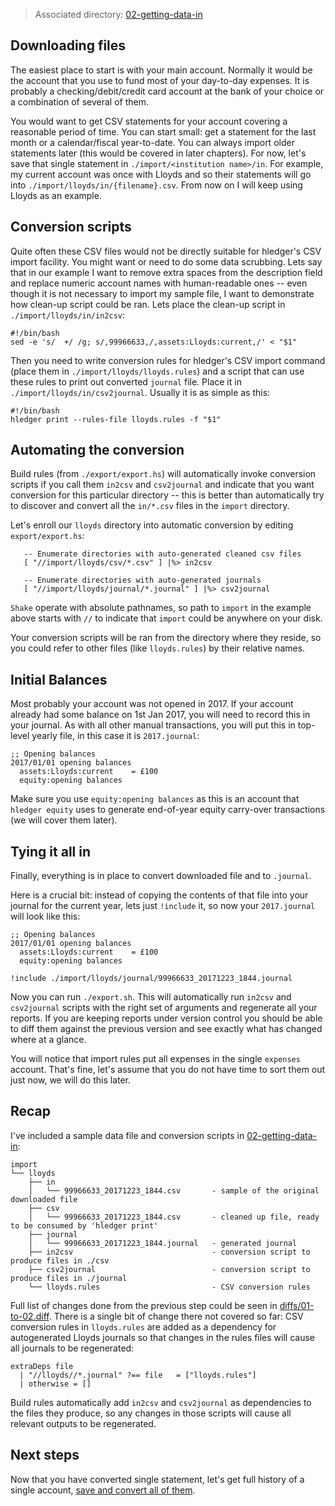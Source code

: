 > Associated directory: [02-getting-data-in](../../tree/master/02-getting-data-in)

## Downloading files

The easiest place to start is with your main account. Normally it would be the account that you use to fund most of your day-to-day expenses. It is probably a checking/debit/credit card account at the bank of your choice or
a combination of several of them.

You would want to get CSV statements for your account covering a
reasonable period of time. You can start small: get a statement for
the last month or a calendar/fiscal year-to-date. You can always
import older statements later (this would be covered in later
chapters). For now, let's save that single statement in
`./import/<institution name>/in`. For example, my current account was
once with Lloyds and so their statements will go into
`./import/lloyds/in/{filename}.csv`. From now on I will keep using Lloyds as an example.

## Conversion scripts

Quite often these CSV files would not be directly suitable for
hledger's CSV import facility. You might want or need to do some data
scrubbing. Lets say that in our example I want to remove extra
spaces from the description field and replace numeric account names
with human-readable ones -- even though it is not necessary to import
my sample file, I want to demonstrate how clean-up script could be
ran. Lets place the clean-up script in `./import/lloyds/in/in2csv`:
```
#!/bin/bash
sed -e 's/  +/ /g; s/,99966633,/,assets:Lloyds:current,/' < "$1"
```

Then you need to write conversion rules for hledger's CSV import
command (place them in `./import/lloyds/lloyds.rules`) and a script
that can use these rules to print out converted `journal` file. Place
it in `./import/lloyds/in/csv2journal`. Usually it is as simple as
this:
```
#!/bin/bash
hledger print --rules-file lloyds.rules -f "$1"
```

## Automating the conversion

Build rules (from `./export/export.hs`) will automatically invoke
conversion scripts if you call them `in2csv` and `csv2journal` and
indicate that you want conversion for this particular directory --
this is better than automatically try to discover and convert all the
`in/*.csv` files in the `import` directory.

Let's enroll our `lloyds` directory into automatic conversion by
editing `export/export.hs`:
```
   -- Enumerate directories with auto-generated cleaned csv files
   [ "//import/lloyds/csv/*.csv" ] |%> in2csv
 
   -- Enumerate directories with auto-generated journals
   [ "//import/lloyds/journal/*.journal" ] |%> csv2journal

```

`Shake` operate with absolute pathnames, so path to `import` in the
example above starts with `//` to indicate that `import` could be anywhere
on your disk.

Your conversion scripts will be ran from the directory where they
reside, so you could refer to other files (like `lloyds.rules`) by
their relative names.

## Initial Balances

Most probably your account was not opened in 2017. If your account
already had some balance on 1st Jan 2017, you will need to record this
in your journal. As with all other manual transactions, you will put
this in top-level yearly file, in this case it is `2017.journal`: 
```
;; Opening balances
2017/01/01 opening balances
  assets:Lloyds:current    = £100
  equity:opening balances
```

Make sure you use `equity:opening balances` as this is an account that
`hledger equity` uses to generate end-of-year equity carry-over
transactions (we will cover them later). 


## Tying it all in

Finally, everything is in place to convert downloaded file
and to `.journal`.

Here is a crucial bit: instead of copying the contents of that file
into your journal for the current year, lets just `!include` it, so now your
 `2017.journal` will look like this:
```
;; Opening balances
2017/01/01 opening balances
  assets:Lloyds:current    = £100
  equity:opening balances
  
!include ./import/lloyds/journal/99966633_20171223_1844.journal
```

Now you can run `./export.sh`. This will automatically run `in2csv`
and `csv2journal` scripts with the right set of arguments and
regenerate all your reports. If you are keeping reports under version
control you should be able to diff them against the previous version
and see exactly what has changed where at a glance.

You will notice that import rules put all expenses in the single
`expenses` account. That's fine, let's assume that you do not have
time to sort them out just now, we will do this later.

## Recap

I've included a sample data file and conversion scripts in
[02-getting-data-in](../../tree/master/02-getting-data-in):
```
import
└── lloyds
    ├── in
    │   └── 99966633_20171223_1844.csv       - sample of the original downloaded file
    ├── csv
    │   └── 99966633_20171223_1844.csv       - cleaned up file, ready to be consumed by 'hledger print'
    ├── journal
    │   └── 99966633_20171223_1844.journal   - generated journal
    ├── in2csv                               - conversion script to produce files in ./csv
    ├── csv2journal                          - conversion script to produce files in ./journal
    └── lloyds.rules                         - CSV conversion rules
```

Full list of changes done from the previous step could be seen in
[diffs/01-to-02.diff](../../tree/master/diffs/01-to-02.diff). There is a
single bit of change there not covered so far: CSV conversion rules in
`lloyds.rules` are added as a dependency for autogenerated Lloyds
journals so that changes in the rules files will cause all journals to
be regenerated:
```
extraDeps file
  | "//lloyds//*.journal" ?== file   = ["lloyds.rules"]
  | otherwise = []

```

Build rules automatically add `in2csv` and `csv2journal` as
dependencies to the files they produce, so any changes in those
scripts will cause all relevant outputs to be regenerated.

## Next steps

Now that you have converted single statement, let's get full history
of a single account, [save and convert all of them](Getting-full-history-of-the-account).

